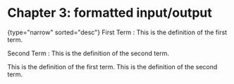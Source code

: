# Chapter 3: formatted input/output


{type="narrow" sorted="desc"}
First Term
: This is the definition of the first term.

Second Term
: This is the definition of the second term.

<deflist type="narrow" sorted="desc">
    <def title="First Term" id="first-term">
        This is the definition of the first term.
    </def>
    <def title="Second Term">
        This is the definition of the second term.
    </def>
</deflist>